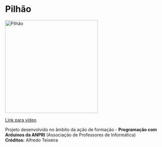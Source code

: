 # Pilhão

<a href="https://youtu.be/2-rHQHpBQC0">
<img width="300" src="https://img.youtube.com/vi/2-rHQHpBQC0/0.jpg" alt="Pilhão"/>
  <p>Link para vídeo</p>
</a>
<p>
  Projeto desenvolvido no âmbito da ação de formação - <b>Programação com Arduinos da ANPRI</b> (Associação de Professores de Informática)<br>
  <b>Créditos:</b> Alfredo Teixeira
</p>
